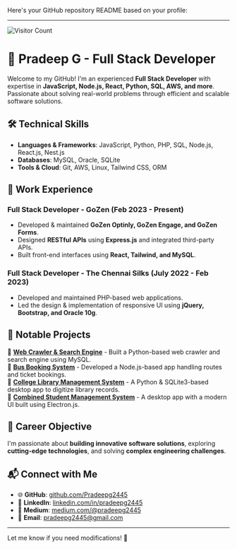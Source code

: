 Here's your GitHub repository README based on your profile:  

--- 
![Visitor Count](https://hits.seeyoufarm.com/api/count/incr/badge.svg?url=https://github.com/Pradeepg2445&title=Profile%20Views)

# 🚀 Pradeep G - Full Stack Developer  

Welcome to my GitHub! I'm an experienced **Full Stack Developer** with expertise in **JavaScript, Node.js, React, Python, SQL, AWS, and more**. Passionate about solving real-world problems through efficient and scalable software solutions.  

## 🛠️ Technical Skills  
- **Languages & Frameworks**: JavaScript, Python, PHP, SQL, Node.js, React.js, Nest.js  
- **Databases**: MySQL, Oracle, SQLite  
- **Tools & Cloud**: Git, AWS, Linux, Tailwind CSS, ORM  

## 💼 Work Experience  
### **Full Stack Developer - GoZen (Feb 2023 - Present)**  
- Developed & maintained **GoZen Optinly, GoZen Engage, and GoZen Forms**.  
- Designed **RESTful APIs** using **Express.js** and integrated third-party APIs.  
- Built front-end interfaces using **React, Tailwind, and MySQL**.  

### **Full Stack Developer - The Chennai Silks (July 2022 - Feb 2023)**  
- Developed and maintained PHP-based web applications.  
- Led the design & implementation of responsive UI using **jQuery, Bootstrap, and Oracle 10g**.  

## 📌 Notable Projects  
🔹 **[Web Crawler & Search Engine](https://github.com/Pradeepg2445/web-spider)** - Built a Python-based web crawler and search engine using MySQL.  
🔹 **[Bus Booking System](https://github.com/Pradeepg2445/BBS)** - Developed a Node.js-based app handling routes and ticket bookings.  
🔹 **[College Library Management System](https://github.com/Pradeepg2445/CLMS)** - A Python & SQLite3-based desktop app to digitize library records.  
🔹 **[Combined Student Management System](https://github.com/Pradeepg2445/CSMS)** - A desktop app with a modern UI built using Electron.js.  

## 🎯 Career Objective  
I'm passionate about **building innovative software solutions**, exploring **cutting-edge technologies**, and solving **complex engineering challenges**.  

## 📬 Connect with Me  
- 🌐 **GitHub**: [github.com/Pradeepg2445](https://github.com/Pradeepg2445)  
- 🔗 **LinkedIn**: [linkedin.com/in/pradeepg2445](https://linkedin.com/in/pradeepg2445)  
- 📝 **Medium**: [medium.com/@pradeepg2445](https://medium.com/@pradeepg2445)  
- 📧 **Email**: pradeepg2445@gmail.com  

---  

Let me know if you need modifications! 🚀
